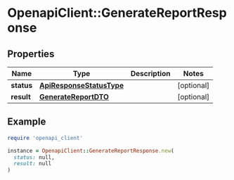 # OpenapiClient::GenerateReportResponse

## Properties

| Name | Type | Description | Notes |
| ---- | ---- | ----------- | ----- |
| **status** | [**ApiResponseStatusType**](ApiResponseStatusType.md) |  | [optional] |
| **result** | [**GenerateReportDTO**](GenerateReportDTO.md) |  | [optional] |

## Example

```ruby
require 'openapi_client'

instance = OpenapiClient::GenerateReportResponse.new(
  status: null,
  result: null
)
```

